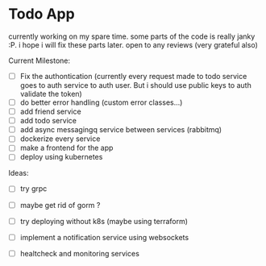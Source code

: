 # Todo App

currently working on my spare time. some parts of the code is really janky :P. i hope i will fix these parts later.
open to any reviews (very grateful also)

Current Milestone:

- [ ] Fix the authontication (currently every request made to todo service goes to auth service to auth user. But i
  should use public keys to auth validate the token)
- [ ] do better error handling (custom error classes...)
- [ ] add friend service
- [ ] add todo service
- [ ] add async messagingq service between services (rabbitmq)
- [ ] dockerize every service
- [ ] make a frontend for the app
- [ ] deploy using kubernetes

Ideas:

- [ ] try grpc
- [ ] maybe get rid of gorm ?
- [ ] try deploying without k8s (maybe using terraform)
- [ ] implement a notification service using websockets
- [ ] healtcheck and monitoring services 

